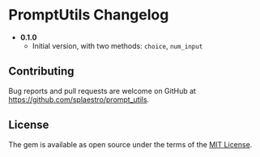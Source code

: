 # PromptUtils Changelog

* **0.1.0**
    * Initial version, with two methods: `choice`, `num_input`

## Contributing

Bug reports and pull requests are welcome on GitHub at https://github.com/splaestro/prompt_utils.

## License

The gem is available as open source under the terms of the [MIT License](https://opensource.org/licenses/MIT).
